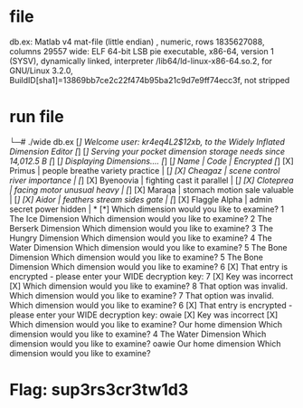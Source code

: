 # file
db.ex: Matlab v4 mat-file (little endian) , numeric, rows 1835627088, columns 29557
wide:  ELF 64-bit LSB pie executable, x86-64, version 1 (SYSV), dynamically linked, interpreter /lib64/ld-linux-x86-64.so.2, for GNU/Linux 3.2.0, BuildID[sha1]=13869bb7ce2c22f474b95ba21c9d7e9ff74ecc3f, not stripped

# run file
└─# ./wide db.ex 
[*] Welcome user: kr4eq4L2$12xb, to the Widely Inflated Dimension Editor [*]
[*]    Serving your pocket dimension storage needs since 14,012.5 B      [*]
[*]                       Displaying Dimensions....                      [*]
[*]       Name       |              Code                |   Encrypted    [*]
[X] Primus           | people breathe variety practice  |                [*]
[X] Cheagaz          | scene control river importance   |                [*]
[X] Byenoovia        | fighting cast it parallel        |                [*]
[X] Cloteprea        | facing motor unusual heavy       |                [*]
[X] Maraqa           | stomach motion sale valuable     |                [*]
[X] Aidor            | feathers stream sides gate       |                [*]
[X] Flaggle Alpha    | admin secret power hidden        |       *        [*]
Which dimension would you like to examine? 1
The Ice Dimension
Which dimension would you like to examine? 2
The Berserk Dimension
Which dimension would you like to examine? 3
The Hungry Dimension
Which dimension would you like to examine? 4
The Water Dimension
Which dimension would you like to examine? 5
The Bone Dimension
Which dimension would you like to examine? 5
The Bone Dimension
Which dimension would you like to examine? 6
[X] That entry is encrypted - please enter your WIDE decryption key: 7
[X]                          Key was incorrect                           [X]
Which dimension would you like to examine? 8
That option was invalid.
Which dimension would you like to examine? 7
That option was invalid.
Which dimension would you like to examine? 6
[X] That entry is encrypted - please enter your WIDE decryption key: owaie
[X]                          Key was incorrect                           [X]
Which dimension would you like to examine? 
Our home dimension
Which dimension would you like to examine? 4
The Water Dimension
Which dimension would you like to examine? oawie
Our home dimension
Which dimension would you like to examine? 







# Flag:  sup3rs3cr3tw1d3